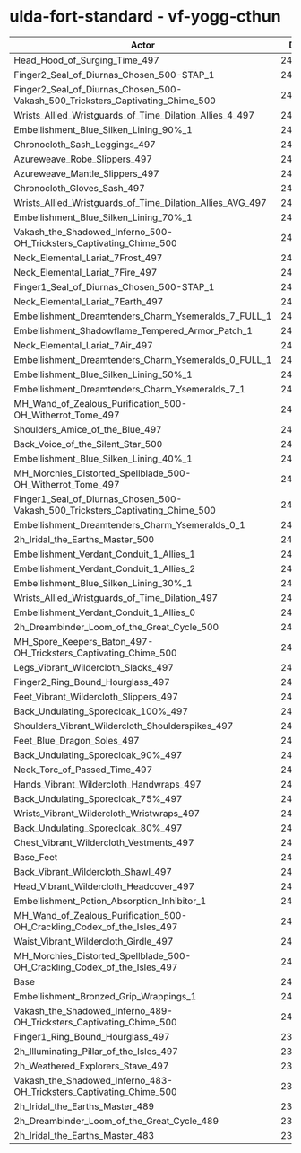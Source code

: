 # ulda-fort-standard - vf-yogg-cthun
| Actor | DPS | Increase |
|---|:---:|:---:|
|Head_Hood_of_Surging_Time_497|248416|3.18%|
|Finger2_Seal_of_Diurnas_Chosen_500-STAP_1|245143|1.83%|
|Finger2_Seal_of_Diurnas_Chosen_500-Vakash_500_Tricksters_Captivating_Chime_500|244714|1.65%|
|Wrists_Allied_Wristguards_of_Time_Dilation_Allies_4_497|244523|1.57%|
|Embellishment_Blue_Silken_Lining_90%_1|244474|1.55%|
|Chronocloth_Sash_Leggings_497|244378|1.51%|
|Azureweave_Robe_Slippers_497|244352|1.50%|
|Azureweave_Mantle_Slippers_497|244251|1.45%|
|Chronocloth_Gloves_Sash_497|244194|1.43%|
|Wrists_Allied_Wristguards_of_Time_Dilation_Allies_AVG_497|243780|1.26%|
|Embellishment_Blue_Silken_Lining_70%_1|243607|1.19%|
|Vakash_the_Shadowed_Inferno_500-OH_Tricksters_Captivating_Chime_500|243536|1.16%|
|Neck_Elemental_Lariat_7Frost_497|243420|1.11%|
|Neck_Elemental_Lariat_7Fire_497|243347|1.08%|
|Finger1_Seal_of_Diurnas_Chosen_500-STAP_1|243281|1.05%|
|Neck_Elemental_Lariat_7Earth_497|243223|1.03%|
|Embellishment_Dreamtenders_Charm_Ysemeralds_7_FULL_1|243138|0.99%|
|Embellishment_Shadowflame_Tempered_Armor_Patch_1|243118|0.98%|
|Neck_Elemental_Lariat_7Air_497|242943|0.91%|
|Embellishment_Dreamtenders_Charm_Ysemeralds_0_FULL_1|242850|0.87%|
|Embellishment_Blue_Silken_Lining_50%_1|242827|0.86%|
|Embellishment_Dreamtenders_Charm_Ysemeralds_7_1|242739|0.83%|
|MH_Wand_of_Zealous_Purification_500-OH_Witherrot_Tome_497|242465|0.71%|
|Shoulders_Amice_of_the_Blue_497|242455|0.71%|
|Back_Voice_of_the_Silent_Star_500|242424|0.70%|
|Embellishment_Blue_Silken_Lining_40%_1|242372|0.67%|
|MH_Morchies_Distorted_Spellblade_500-OH_Witherrot_Tome_497|242254|0.63%|
|Finger1_Seal_of_Diurnas_Chosen_500-Vakash_500_Tricksters_Captivating_Chime_500|242107|0.56%|
|Embellishment_Dreamtenders_Charm_Ysemeralds_0_1|242023|0.53%|
|2h_Iridal_the_Earths_Master_500|241994|0.52%|
|Embellishment_Verdant_Conduit_1_Allies_1|241953|0.50%|
|Embellishment_Verdant_Conduit_1_Allies_2|241953|0.50%|
|Embellishment_Blue_Silken_Lining_30%_1|241859|0.46%|
|Wrists_Allied_Wristguards_of_Time_Dilation_497|241838|0.45%|
|Embellishment_Verdant_Conduit_1_Allies_0|241788|0.43%|
|2h_Dreambinder_Loom_of_the_Great_Cycle_500|241590|0.35%|
|MH_Spore_Keepers_Baton_497-OH_Tricksters_Captivating_Chime_500|241504|0.31%|
|Legs_Vibrant_Wildercloth_Slacks_497|241478|0.30%|
|Finger2_Ring_Bound_Hourglass_497|241323|0.24%|
|Feet_Vibrant_Wildercloth_Slippers_497|241307|0.23%|
|Back_Undulating_Sporecloak_100%_497|241286|0.22%|
|Shoulders_Vibrant_Wildercloth_Shoulderspikes_497|241257|0.21%|
|Feet_Blue_Dragon_Soles_497|241212|0.19%|
|Back_Undulating_Sporecloak_90%_497|241153|0.17%|
|Neck_Torc_of_Passed_Time_497|241089|0.14%|
|Hands_Vibrant_Wildercloth_Handwraps_497|241050|0.13%|
|Back_Undulating_Sporecloak_75%_497|241035|0.12%|
|Wrists_Vibrant_Wildercloth_Wristwraps_497|241015|0.11%|
|Back_Undulating_Sporecloak_80%_497|241010|0.11%|
|Chest_Vibrant_Wildercloth_Vestments_497|241006|0.11%|
|Base_Feet|240986|0.10%|
|Back_Vibrant_Wildercloth_Shawl_497|240978|0.10%|
|Head_Vibrant_Wildercloth_Headcover_497|240911|0.07%|
|Embellishment_Potion_Absorption_Inhibitor_1|240899|0.06%|
|MH_Wand_of_Zealous_Purification_500-OH_Crackling_Codex_of_the_Isles_497|240808|0.02%|
|Waist_Vibrant_Wildercloth_Girdle_497|240773|0.01%|
|MH_Morchies_Distorted_Spellblade_500-OH_Crackling_Codex_of_the_Isles_497|240750|0.00%|
|Base|240749|0.00%|
|Embellishment_Bronzed_Grip_Wrappings_1|240672|-0.03%|
|Vakash_the_Shadowed_Inferno_489-OH_Tricksters_Captivating_Chime_500|240358|-0.16%|
|Finger1_Ring_Bound_Hourglass_497|239898|-0.35%|
|2h_Illuminating_Pillar_of_the_Isles_497|239885|-0.36%|
|2h_Weathered_Explorers_Stave_497|239506|-0.52%|
|Vakash_the_Shadowed_Inferno_483-OH_Tricksters_Captivating_Chime_500|238889|-0.77%|
|2h_Iridal_the_Earths_Master_489|238110|-1.10%|
|2h_Dreambinder_Loom_of_the_Great_Cycle_489|237660|-1.28%|
|2h_Iridal_the_Earths_Master_483|235837|-2.04%|
